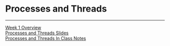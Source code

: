 # Processes and Threads
---
[Week 1 Overview](https://seattleu.instructure.com/courses/1602598/pages/week-1-synopsis)<br>
[Processes and Threads Slides](https://redhawks-my.sharepoint.com/:b:/g/personal/bowermanjess_seattleu_edu/EQpLP845MyRNkkrTBSW6lMkB-gTpLzvtSlYT6FAbU13B7g?e=lwW2Ni) <br>
[Processes and Threads In Class Notes](ptnotes.md)
